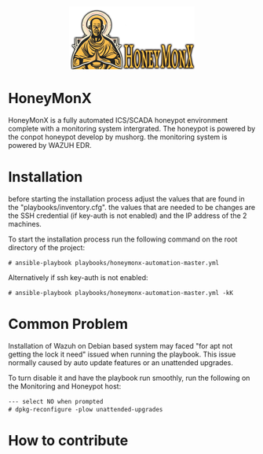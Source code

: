 <p align="center">
    <img src="./docs/img/HoneyMonX.png"  width="256">
</p>

# HoneyMonX
HoneyMonX is a fully automated ICS/SCADA honeypot environment complete with a monitoring system intergrated. 
The honeypot is powered by the conpot honeypot develop by mushorg. the monitoring system is powered by WAZUH EDR.

# Installation
before starting the installation process adjust the values that are found in the "playbooks/inventory.cfg". 
the values that are needed to be changes are the SSH credential (if key-auth is not enabled) and the IP address of the 2 machines.

To start the installation process run the following command on the root directory of the project:
```
# ansible-playbook playbooks/honeymonx-automation-master.yml
```
Alternatively if ssh key-auth is not enabled:
```
# ansible-playbook playbooks/honeymonx-automation-master.yml -kK
```

# Common Problem
Installation of Wazuh on Debian based system may faced "for apt not getting the lock it need" issued when running the playbook.
This issue normally caused by auto update features or an unattended upgrades.

To turn disable it and have the playbook run smoothly, run the following on the Monitoring and Honeypot host:

```
--- select NO when prompted
# dpkg-reconfigure -plow unattended-upgrades
```

# How to contribute
